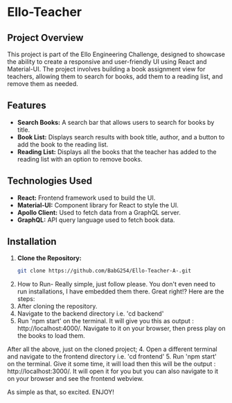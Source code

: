 # Ello-Teacher

## Project Overview

This project is part of the Ello Engineering Challenge, designed to showcase the ability to create a responsive and user-friendly UI using React and Material-UI. The project involves building a book assignment view for teachers, allowing them to search for books, add them to a reading list, and remove them as needed.

## Features

- **Search Books:** A search bar that allows users to search for books by title.
- **Book List:** Displays search results with book title, author, and a button to add the book to the reading list.
- **Reading List:** Displays all the books that the teacher has added to the reading list with an option to remove books.

## Technologies Used

- **React:** Frontend framework used to build the UI.
- **Material-UI:** Component library for React to style the UI.
- **Apollo Client:** Used to fetch data from a GraphQL server.
- **GraphQL:** API query language used to fetch book data.

## Installation

1. **Clone the Repository:**
   ```bash
   git clone https://github.com/BabG254/Ello-Teacher-A-.git
   
2. How to Run- Really simple, just follow please.
You don't even need to run installations, I have embedded them there. Great right!?
Here are the steps:
1.  After cloning the repository.
2.  Navigate to the backend directory i.e. 'cd backend'
3.  Run 'npm start' on the terminal. It will give you this as output : http://localhost:4000/. Navigate to it on your browser, then press play on the books to load them.
   
   After all the above, just on the cloned project;
4. Open a different terminal and navigate to the frontend directory i.e. 'cd frontend'
5. Run 'npm start' on the terminal. Give it some time, it will load then this will be the output : http://localhost:3000/. It will open it for you but you can also navigate to it on your browser and see the frontend webview.


 As simple as that, so excited. ENJOY!

